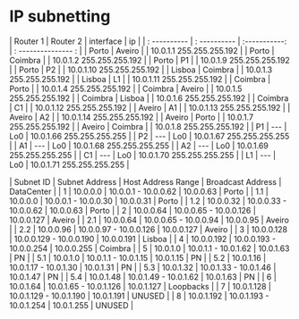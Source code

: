 # IP subnetting

| Router 1     | Router 2     | interface     | ip                        |
| : ---------- | : ---------- | :-----------: | : --------------- :       |
| Porto        | Aveiro       |               | 10.0.1.1  255.255.255.192 |
| Porto        | Coimbra      |               | 10.0.1.2  255.255.255.192 |
| Porto        | P1           |               | 10.0.1.9  255.255.255.192 |
| Porto        | P2           |               | 10.0.1.10 255.255.255.192 |
| Lisboa       | Coimbra      |               | 10.0.1.3  255.255.255.192 |
| Lisboa       | L1           |               | 10.0.1.11 255.255.255.192 |
| Coimbra      | Porto        |               | 10.0.1.4  255.255.255.192 |
| Coimbra      | Aveiro       |               | 10.0.1.5  255.255.255.192 |
| Coimbra      | Lisboa       |               | 10.0.1.6  255.255.255.192 |
| Coimbra      | C1           |               | 10.0.1.12 255.255.255.192 |
| Aveiro       | A1           |               | 10.0.1.13 255.255.255.192 |
| Aveiro       | A2           |               | 10.0.1.14 255.255.255.192 |
| Aveiro       | Porto        |               | 10.0.1.7  255.255.255.192 |
| Aveiro       | Coimbra      |               | 10.0.1.8  255.255.255.192 |
| P1           | ---          | Lo0           | 10.0.1.66 255.255.255.255 |
| P2           | ---          | Lo0           | 10.0.1.67 255.255.255.255 |
| A1           | ---          | Lo0           | 10.0.1.68 255.255.255.255 |
| A2           | ---          | Lo0           | 10.0.1.69 255.255.255.255 |
| C1           | ---          | Lo0           | 10.0.1.70 255.255.255.255 |
| L1           | ---          | Lo0           | 10.0.1.71 255.255.255.255 |

| Subnet ID | Subnet Address | Host Address Range      | Broadcast Address | DataCenter |
| 1         | 10.0.0.0       | 10.0.0.1 - 10.0.0.62    | 10.0.0.63         | Porto      |
| 1.1       | 10.0.0.0       | 10.0.0.1 - 10.0.0.30    | 10.0.0.31         | Porto      |
| 1.2       | 10.0.0.32      | 10.0.0.33 - 10.0.0.62   | 10.0.0.63         | Porto      |
| 2         | 10.0.0.64      | 10.0.0.65 - 10.0.0.126  | 10.0.0.127        | Aveiro     |
| 2.1       | 10.0.0.64      | 10.0.0.65 - 10.0.0.94   | 10.0.0.95         | Aveiro     |
| 2.2       | 10.0.0.96      | 10.0.0.97 - 10.0.0.126  | 10.0.0.127        | Aveiro     |
| 3         | 10.0.0.128     | 10.0.0.129 - 10.0.0.190 | 10.0.0.191        | Lisboa     |
| 4         | 10.0.0.192     | 10.0.0.193 - 10.0.0.254 | 10.0.0.255        | Coimbra    |
| 5         | 10.0.1.0       | 10.0.1.1 - 10.0.1.62    | 10.0.1.63         | PN         |
| 5.1       | 10.0.1.0       | 10.0.1.1 - 10.0.1.15    | 10.0.1.15         | PN         |
| 5.2       | 10.0.1.16      | 10.0.1.17 - 10.0.1.30   | 10.0.1.31         | PN         |
| 5.3       | 10.0.1.32      | 10.0.1.33 - 10.0.1.46   | 10.0.1.47         | PN         |
| 5.4       | 10.0.1.48      | 10.0.1.49 - 10.0.1.62   | 10.0.1.63         | PN         |
| 6         | 10.0.1.64      | 10.0.1.65 - 10.0.1.126  | 10.0.1.127        | Loopbacks  |
| 7         | 10.0.1.128     | 10.0.1.129 - 10.0.1.190 | 10.0.1.191        | UNUSED     |
| 8         | 10.0.1.192     | 10.0.1.193 - 10.0.1.254 | 10.0.1.255        | UNUSED     |
